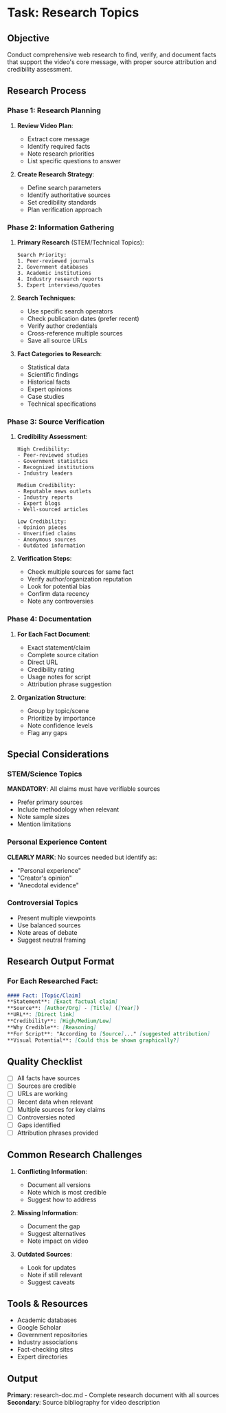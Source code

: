 # Task: Research Topics

## Objective
Conduct comprehensive web research to find, verify, and document facts that support the video's core message, with proper source attribution and credibility assessment.

## Research Process

### Phase 1: Research Planning

1. **Review Video Plan**:
   - Extract core message
   - Identify required facts
   - Note research priorities
   - List specific questions to answer

2. **Create Research Strategy**:
   - Define search parameters
   - Identify authoritative sources
   - Set credibility standards
   - Plan verification approach

### Phase 2: Information Gathering

1. **Primary Research** (STEM/Technical Topics):
   ```
   Search Priority:
   1. Peer-reviewed journals
   2. Government databases
   3. Academic institutions
   4. Industry research reports
   5. Expert interviews/quotes
   ```

2. **Search Techniques**:
   - Use specific search operators
   - Check publication dates (prefer recent)
   - Verify author credentials
   - Cross-reference multiple sources
   - Save all source URLs

3. **Fact Categories to Research**:
   - Statistical data
   - Scientific findings
   - Historical facts
   - Expert opinions
   - Case studies
   - Technical specifications

### Phase 3: Source Verification

1. **Credibility Assessment**:
   ```
   High Credibility:
   - Peer-reviewed studies
   - Government statistics
   - Recognized institutions
   - Industry leaders

   Medium Credibility:
   - Reputable news outlets
   - Industry reports
   - Expert blogs
   - Well-sourced articles

   Low Credibility:
   - Opinion pieces
   - Unverified claims
   - Anonymous sources
   - Outdated information
   ```

2. **Verification Steps**:
   - Check multiple sources for same fact
   - Verify author/organization reputation
   - Look for potential bias
   - Confirm data recency
   - Note any controversies

### Phase 4: Documentation

1. **For Each Fact Document**:
   - Exact statement/claim
   - Complete source citation
   - Direct URL
   - Credibility rating
   - Usage notes for script
   - Attribution phrase suggestion

2. **Organization Structure**:
   - Group by topic/scene
   - Prioritize by importance
   - Note confidence levels
   - Flag any gaps

## Special Considerations

### STEM/Science Topics
**MANDATORY**: All claims must have verifiable sources
- Prefer primary sources
- Include methodology when relevant
- Note sample sizes
- Mention limitations

### Personal Experience Content
**CLEARLY MARK**: No sources needed but identify as:
- "Personal experience"
- "Creator's opinion"
- "Anecdotal evidence"

### Controversial Topics
- Present multiple viewpoints
- Use balanced sources
- Note areas of debate
- Suggest neutral framing

## Research Output Format

### For Each Researched Fact:
```markdown
#### Fact: [Topic/Claim]
**Statement**: [Exact factual claim]
**Source**: [Author/Org] - [Title] ([Year])
**URL**: [Direct link]
**Credibility**: [High/Medium/Low]
**Why Credible**: [Reasoning]
**For Script**: "According to [Source]..." [suggested attribution]
**Visual Potential**: [Could this be shown graphically?]
```

## Quality Checklist

- [ ] All facts have sources
- [ ] Sources are credible
- [ ] URLs are working
- [ ] Recent data when relevant
- [ ] Multiple sources for key claims
- [ ] Controversies noted
- [ ] Gaps identified
- [ ] Attribution phrases provided

## Common Research Challenges

1. **Conflicting Information**:
   - Document all versions
   - Note which is most credible
   - Suggest how to address

2. **Missing Information**:
   - Document the gap
   - Suggest alternatives
   - Note impact on video

3. **Outdated Sources**:
   - Look for updates
   - Note if still relevant
   - Suggest caveats

## Tools & Resources

- Academic databases
- Google Scholar
- Government repositories
- Industry associations
- Fact-checking sites
- Expert directories

## Output

**Primary**: research-doc.md - Complete research document with all sources
**Secondary**: Source bibliography for video description